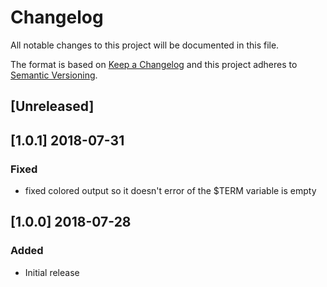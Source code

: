 # Changelog
All notable changes to this project will be documented in this file.

The format is based on [Keep a Changelog](http://keepachangelog.com/en/1.0.0/)
and this project adheres to [Semantic Versioning](http://semver.org/spec/v2.0.0.html).

## [Unreleased]
## [1.0.1] 2018-07-31
### Fixed
- fixed colored output so it doesn't error of the $TERM variable is empty

## [1.0.0] 2018-07-28
### Added
- Initial release
